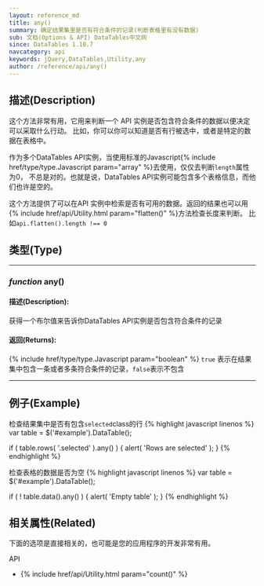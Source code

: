 ```yaml
---
layout: reference_md
title: any()
summary: 确定结果集里是否有符合条件的记录(判断表格里有没有数据)
sub: 文档(Options & API) DataTables中文网
since: DataTables 1.10.7
navcategory: api
keywords: jQuery,DataTables,Utility,any
author: /reference/api/any()
---
```


## 描述(Description)
这个方法非常有用，它用来判断一个 API 实例是否包含符合条件的数据以便决定可以采取什么行动。
比如，你可以你可以知道是否有行被选中，或者是特定的数据在表格中。

作为多个DataTables API实例，当使用标准的Javascript{% include href/type/type.Javascript param="array" %}去使用，仅仅去判断`length`属性为0，
不总是对的。也就是说，DataTables API实例可能包含多个表格信息，而他们也许是空的。

这个方法提供了可以在API 实例中检索是否有可用的数据。返回的结果也可以用 {% include href/api/Utility.html param="flatten()" %}方法检查长度来判断。
比如`api.flatten().length !== 0`



## 类型(Type)

---

### _function_ any()

#### 描述(Description):
获得一个布尔值来告诉你DataTables API实例是否包含符合条件的记录

#### 返回(Returns):
{% include href/type/type.Javascript param="boolean" %}
`true` 表示在结果集中包含一条或者多条符合条件的记录，`false`表示不包含

---

## 例子(Example)
检查结果集中是否有包含`selected`class的行
{% highlight javascript linenos %}
var table = $('#example').DataTable();
 
if ( table.rows( '.selected' ).any() ) {
    alert( 'Rows are selected' );
}
{% endhighlight %}


检查表格的数据是否为空
{% highlight javascript linenos %}
var table = $('#example').DataTable();
 
if ( ! table.data().any() ) {
    alert( 'Empty table' );
}
{% endhighlight %}



## 相关属性(Related)
下面的选项是直接相关的，也可能是您的应用程序的开发非常有用。

API

- {% include href/api/Utility.html param="count()" %}

